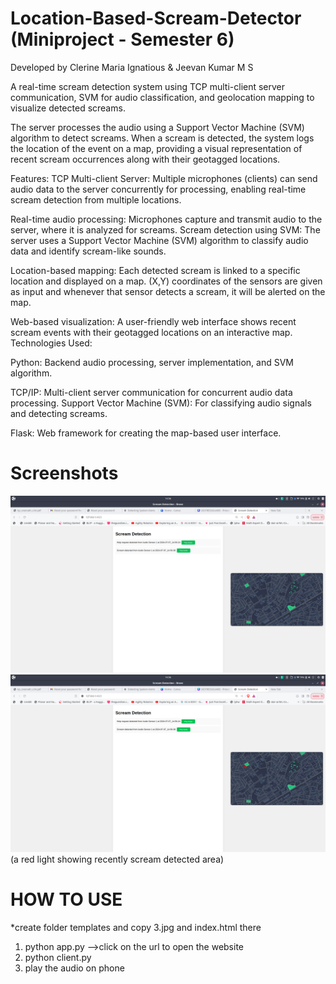 # Location-Based-Scream-Detector (Miniproject - Semester 6)

Developed by  Clerine Maria Ignatious & Jeevan Kumar M S

A real-time scream detection system using TCP multi-client server communication, SVM for audio classification, and geolocation mapping to visualize detected screams.

The server processes the audio using a Support Vector Machine (SVM) algorithm to detect screams. When a scream is detected, the system logs the location of the event on a map, providing a visual representation of recent scream occurrences along with their geotagged locations.

Features:
TCP Multi-client Server: Multiple microphones (clients) can send audio data to the server concurrently for processing, enabling real-time scream detection from multiple locations.

Real-time audio processing: Microphones capture and transmit audio to the server, where it is analyzed for screams.
Scream detection using SVM: The server uses a Support Vector Machine (SVM) algorithm to classify audio data and identify scream-like sounds.

Location-based mapping: Each detected scream is linked to a specific location and displayed on a map.
(X,Y) coordinates of the sensors are given as input and whenever that sensor detects a scream, it will be alerted on the map.

Web-based visualization: A user-friendly web interface shows recent scream events with their geotagged locations on an interactive map.
Technologies Used:

Python: Backend audio processing, server implementation, and SVM algorithm.

TCP/IP: Multi-client server communication for concurrent audio data processing.
Support Vector Machine (SVM): For classifying audio signals and detecting screams.

Flask: Web framework for creating the map-based user interface.


# Screenshots
<img src="https://github.com/lroe/Location-Based-Scream-Detector/blob/main/Screenshot%20from%202024-07-07%2014-56-39.png">

<img src="https://github.com/lroe/Location-Based-Scream-Detector/blob/main/Screenshot%20from%202024-07-07%2014-56-40.png">
(a red light showing recently scream detected area)

# HOW TO USE
*create folder templates and copy 3.jpg and index.html there
1) python app.py -->click on the url to open the website
2) python client.py
3) play the audio on phone
